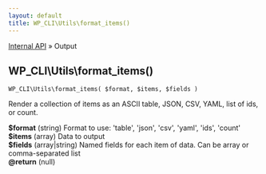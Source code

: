 ```yaml
---
layout: default
title: WP_CLI\Utils\format_items()
---
```


<a href="/docs/internal-api/">Internal API</a> &raquo; Output

## WP_CLI\Utils\format_items()

    WP_CLI\Utils\format_items( $format, $items, $fields )

Render a collection of items as an ASCII table, JSON, CSV, YAML, list of ids, or count.

<div>
<strong>$format</strong> (string) Format to use: 'table', 'json', 'csv', 'yaml', 'ids', 'count'<br />
<strong>$items</strong> (array) Data to output<br />
<strong>$fields</strong> (array|string) Named fields for each item of data. Can be array or comma-separated list<br />
<strong>@return</strong> (null) </p>
</div>


